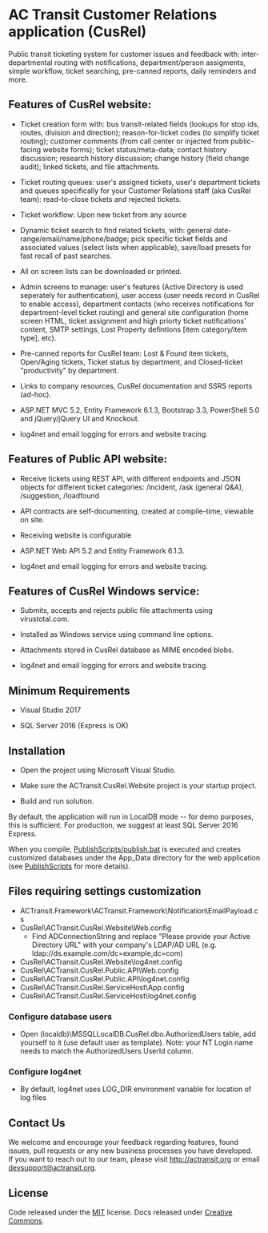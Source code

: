 # AC Transit Customer Relations application (CusRel)

Public transit ticketing system for customer issues and feedback with: inter-departmental routing with notifications, department/person assigments, simple workflow, ticket searching, pre-canned reports, daily reminders and more.
   
## Features of CusRel website:

 * Ticket creation form with: bus transit-related fields (lookups for stop ids, routes, division and direction); reason-for-ticket codes (to simplify ticket routing); customer comments (from call center or injected from public-facing website forms); ticket status/meta-data; contact history discussion; research history discussion; change history (field change audit); linked tickets, and file attachments.

 * Ticket routing queues: user's assigned tickets, user's department tickets and queues specifically for your Customer Relations staff (aka CusRel team): read-to-close tickets and rejected tickets.

 * Ticket workflow: Upon new ticket from any source 
 
 * Dynamic ticket search to find related tickets, with: general date-range/email/name/phone/badge; pick specific ticket fields and associated values (select lists when applicable), save/load presets for fast recall of past searches.
 
 * All on screen lists can be downloaded or printed.

 * Admin screens to manage: user's features (Active Directory is used seperately for authentication), user access (user needs record in CusRel to enable access), department contacts (who receives notifications for department-level ticket routing) and general site configuration (home screen HTML, ticket assignment and high priorty ticket notifications' content, SMTP settings, Lost Property defintions [item category/item type], etc).

 * Pre-canned reports for CusRel team: Lost & Found item tickets, Open/Aging tickets, Ticket status by department, and Closed-ticket "productivity" by department.
 
 * Links to company resources, CusRel documentation and SSRS reports (ad-hoc).

 * ASP.NET MVC 5.2, Entity Framework 6.1.3, Bootstrap 3.3, PowerShell 5.0 and jQuery/jQuery UI and Knockout.

 * log4net and email logging for errors and website tracing.
 
## Features of Public API website:

 * Receive tickets using REST API, with different endpoints and JSON objects for different ticket categories: /incident, /ask (general Q&A), /suggestion, /loadfound

 * API contracts are self-documenting, created at compile-time, viewable on site.
 
 * Receiving website is configurable

 * ASP.NET Web API 5.2 and Entity Framework 6.1.3.

 * log4net and email logging for errors and website tracing.

## Features of CusRel Windows service:

* Submits, accepts and rejects public file attachments using virustotal.com.

* Installed as Windows service using command line options.

* Attachments stored in CusRel database as MIME encoded blobs.

* log4net and email logging for errors and website tracing.

## Minimum Requirements

 * Visual Studio 2017

 * SQL Server 2016 (Express is OK)

## Installation

 * Open the project using Microsoft Visual Studio.

 * Make sure the ACTransit.CusRel.Website project is your startup project.

 * Build and run solution.

By default, the application will run in LocalDB mode -- for demo purposes, this is sufficient.  For production, we suggest at least SQL Server 2016 Express.

When you compile, [PublishScripts/publish.bat](https://github.com/actransitorg/ACTransit.CusRel/PublishScripts/publish.bat) is executed and creates customized databases under the App_Data directory for the web application (see [PublishScripts](https://github.com/actransitorg/ACTransit.CusRel/PublishScripts) for more details).

## Files requiring settings customization

* ACTransit.Framework\ACTransit.Framework\Notification\EmailPayload.cs
* CusRel\ACTransit.CusRel.Website\Web.config
	- Find ADConnectionString and replace "Please provide your Active Directory URL" with your company's LDAP/AD URL (e.g. ldap://ds.example.com/dc=example,dc=com)
* CusRel\ACTransit.CusRel.Website\log4net.config
* CusRel\ACTransit.CusRel.Public.API\Web.config
* CusRel\ACTransit.CusRel.Public.API\log4net.config
* CusRel\ACTransit.CusRel.ServiceHost\App.config
* CusRel\ACTransit.CusRel.ServiceHost\log4net.config

### Configure database users

* Open (localdb)\MSSQLLocalDB.CusRel.dbo.AuthorizedUsers table, add yourself to it (use default user as template).  Note: your NT Login name needs to match the AuthorizedUsers.UserId column.

### Configure log4net

* By default, log4net uses LOG_DIR environment variable for location of log files

## Contact Us

We welcome and encourage your feedback regarding features, found issues, pull requests or any new business processes you have developed.  
If you want to reach out to our team, please visit http://actransit.org or email devsupport@actransit.org.

## License

Code released under the [MIT](https://github.com/actransitorg/ACTransit.CusRel/LICENSE.md) license.  Docs released under [Creative Commons](https://github.com/actransitorg/CusRel/docs/LICENSE_CC.md).